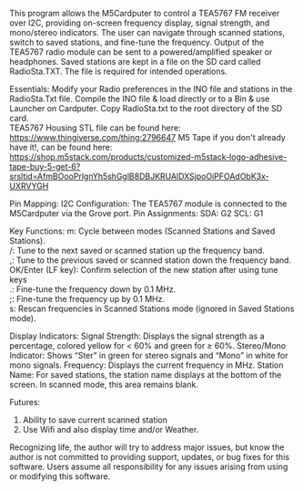 This program allows the M5Cardputer to control a TEA5767 FM receiver over I2C, providing on-screen frequency display, signal strength, and mono/stereo indicators. The user can navigate through scanned stations, switch to saved stations, and fine-tune the frequency. Output of the TEA5767 radio module can be sent to a powered/amplified speaker or headphones. Saved stations are kept in a file on the SD card called RadioSta.TXT. The file is required for intended operations.

Essentials:
Modify your Radio preferences in the INO file and stations in the RadioSta.Txt file. Compile the INO file & load directly or to a Bin & use Launcher on Cardputer. Copy RadioSta.txt to the root directory of the SD card.  
TEA5767 Housing STL file can be found here: https://www.thingiverse.com/thing:2796647 
M5 Tape if you don't already have it!, can be found here: https://shop.m5stack.com/products/customized-m5stack-logo-adhesive-tape-buy-5-get-6?srsltid=AfmBOooPrlgnYh5shGglB8DBJKRUAlDXSjpoOiPFOAdObK3x-UXRVYGH

Pin Mapping:
I2C Configuration: The TEA5767 module is connected to the M5Cardputer via the Grove port.
Pin Assignments:
SDA: G2
SCL: G1

Key Functions:
m: Cycle between modes (Scanned Stations and Saved Stations).  
/: Tune to the next saved or scanned station up the frequency band.  
,: Tune to the previous saved or scanned station down the frequency band.  
OK/Enter (LF key): Confirm selection of the new station after using tune keys  
.: Fine-tune the frequency down by 0.1 MHz.  
;: Fine-tune the frequency up by 0.1 MHz.  
s: Rescan frequencies in Scanned Stations mode (ignored in Saved Stations mode).  

Display Indicators:
Signal Strength: Displays the signal strength as a percentage, colored yellow for < 60% and green for ≥ 60%.
Stereo/Mono Indicator: Shows “Ster” in green for stereo signals and “Mono” in white for mono signals.
Frequency: Displays the current frequency in MHz.
Station Name: For saved stations, the station name displays at the bottom of the screen. In scanned mode, this area remains blank.

Futures:
1) Ability to save current scanned station
2) Use Wifi and also display time and/or Weather.


Recognizing life, the author will try to address major issues, but know the author is not committed to providing support, updates, or bug fixes for this software. Users assume all responsibility for any issues arising from using or modifying this software.
